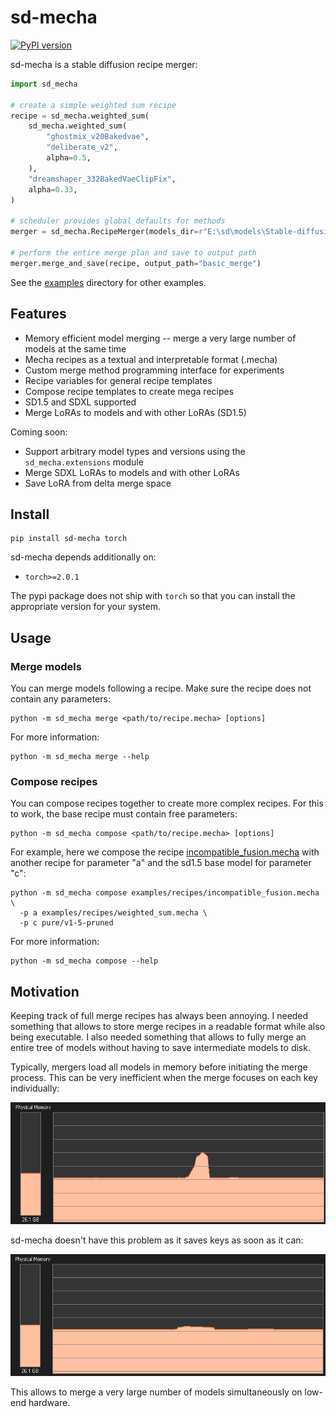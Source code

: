 # sd-mecha

[![PyPI version](https://badge.fury.io/py/sd-mecha.svg)](https://badge.fury.io/py/sd-mecha)

sd-mecha is a stable diffusion recipe merger:

```python
import sd_mecha

# create a simple weighted sum recipe
recipe = sd_mecha.weighted_sum(
    sd_mecha.weighted_sum(
        "ghostmix_v20Bakedvae",
        "deliberate_v2",
        alpha=0.5,
    ),
    "dreamshaper_332BakedVaeClipFix",
    alpha=0.33,
)

# scheduler provides global defaults for methods
merger = sd_mecha.RecipeMerger(models_dir=r"E:\sd\models\Stable-diffusion")

# perform the entire merge plan and save to output path
merger.merge_and_save(recipe, output_path="basic_merge")

```

See the [examples](/examples) directory for other examples.

## Features

- Memory efficient model merging -- merge a very large number of models at the same time
- Mecha recipes as a textual and interpretable format (.mecha)
- Custom merge method programming interface for experiments
- Recipe variables for general recipe templates
- Compose recipe templates to create mega recipes
- SD1.5 and SDXL supported
- Merge LoRAs to models and with other LoRAs (SD1.5)

Coming soon:

- Support arbitrary model types and versions using the `sd_mecha.extensions` module
- Merge SDXL LoRAs to models and with other LoRAs
- Save LoRA from delta merge space

## Install

```commandline
pip install sd-mecha torch
```

sd-mecha depends additionally on:

- `torch>=2.0.1`

The pypi package does not ship with `torch` so that you can install the appropriate version for your system.

## Usage

### Merge models

You can merge models following a recipe. Make sure the recipe does not contain any parameters:

```shell
python -m sd_mecha merge <path/to/recipe.mecha> [options]
```

For more information:

```shell
python -m sd_mecha merge --help
```

### Compose recipes

You can compose recipes together to create more complex recipes.
For this to work, the base recipe must contain free parameters:

```shell
python -m sd_mecha compose <path/to/recipe.mecha> [options]
```

For example, here we compose the recipe [incompatible_fusion.mecha](examples/recipes/incompatible_fusion.mecha)
with another recipe for parameter "a" and
the sd1.5 base model for parameter "c":

```shell
python -m sd_mecha compose examples/recipes/incompatible_fusion.mecha \
  -p a examples/recipes/weighted_sum.mecha \
  -p c pure/v1-5-pruned
```

For more information:

```shell
python -m sd_mecha compose --help
```

## Motivation

Keeping track of full merge recipes has always been annoying.
I needed something that allows to store merge recipes in a readable format while also being executable.
I also needed something that allows to fully merge an entire tree of models without having to save intermediate models to disk.

Typically, mergers load all models in memory before initiating the merge process.
This can be very inefficient when the merge focuses on each key individually:

![image of typical merge graph](/media/memory-gone.PNG)

sd-mecha doesn't have this problem as it saves keys as soon as it can:

![image of sd-mecha merge graph](/media/did-you-see-something.PNG)

This allows to merge a very large number of models simultaneously on low-end hardware.
